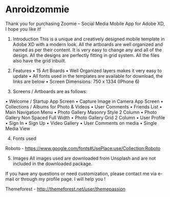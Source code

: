 # Anroidzommie
Thank you for purchasing Zoomie – Social Media Mobile App for Adobe XD, I
hope you like it!


1. Introduction
This is a unique and creatively designed mobile template in Adobe XD with a modern look. All the artboards are well organized and named as per their content. It is very easy to change any and all of the design.
All the designs are perfectly fitting in grid system. All the files also have the grid inbuilt.

2. Features
•		15 Art Boards
•		Well Organized layers makes it very easy to update
•		All fonts used in the templates are available for download, the links are below
•		Screen Dimensions: 750 x 1334 (IPhone 6)


3. Screens / Artboards are as follows:

•		Welcome / Startup App Screen
•		Capture Image in Camera App Screen
•		Collections / Albums for Photo & Videos
•		User Comments
•		Friends List
•		Main Navigation Menu
•		Photo Gallery Masonry Style 2 Column
•		Photo Gallery Non Spaced Full Width
•		Photo Gallery Grid 2 Column
•		User Profile
•		Sign In
•		Sign Up
•		Video Gallery
•		User Comments on media
•		Single Media View


4. Fonts used

Roboto - https://www.google.com/fonts#UsePlace:use/Collection:Roboto

5. Images
All images used are downloaded from Unsplash and are not included in the downloaded package.

If you have any questions or need customization, please contact me via e-mail or through my profile page. I will help you !

Themeforest - http://themeforest.net/user/themepassion
